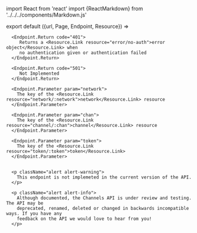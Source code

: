 import React from 'react'
import {ReactMarkdown} from '../../../components/Markdown.js'

export default ({url, Page, Endpoint, Resource}) =>
   <Endpoint
      url={url}
      stability="alpha"
      group="channels"
      method="delete"
      path="/_channels/tokens/:network/:chan/:token"
      beta={true}>

      <Endpoint.Return code="401">
         Returns a <Resource.Link resource="error/no-auth">error object</Resource.Link> when
         no authentication given or authentication failed
      </Endpoint.Return>

      <Endpoint.Return code="501">
         Not Implemented
      </Endpoint.Return>

      <Endpoint.Parameter param="network">
        The key of the <Resource.Link resource="network/:network">network</Resource.Link> resource
      </Endpoint.Parameter>

      <Endpoint.Parameter param="chan">
        The key of the <Resource.Link resource="channel/:chan">channel</Resource.Link> resource
      </Endpoint.Parameter>

      <Endpoint.Parameter param="token">
        The key of the <Resource.Link resource="token/:token">token</Resource.Link>
      </Endpoint.Parameter>


      <p className="alert alert-warning">
        This endpoint is not implemeted in the current version of the API.
      </p>

      <p className="alert alert-info">
        Although documented, the Channels API is under review and testing. The API may be
        deprecated, renamed, deleted or changed in backwards incompatible ways. If you have any
        feedback on the API we would love to hear from you!
      </p>
   </Endpoint>
